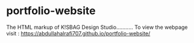 # portfolio-website
The HTML markup of K!SBAG Design Studio...........
To view the webpage visit : https://abdullahalrafi707.github.io/portfolio-website/
